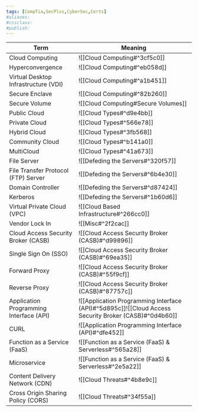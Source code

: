 ```yaml
---
tags: [CompTia,SecPlus,CyberSec,Certs]
#aliases:
#cssclass:
#publish:
---
```


| Term                                    | Meaning                                                                                              |
| --------------------------------------- | ---------------------------------------------------------------------------------------------------- |
| Cloud Computing                         | ![[Cloud Computing#^3cf5c0]]                                                                         |
| Hyperconvergence                        | ![[Cloud Computing#^eb058d]]                                                                         |
| Virtual Desktop Infrastructure (VDI)    | ![[Cloud Computing#^a1b451]]                                                                         |
| Secure Enclave                          | ![[Cloud Computing#^82b260]]                                                                         |
| Secure Volume                           | ![[Cloud Computing#Secure Volumes]]                                                                  |
| Public Cloud                            | ![[Cloud Types#^d9e4bb]]                                                                             |
| Private Cloud                           | ![[Cloud Types#^566e78]]                                                                             |
| Hybrid Cloud                            | ![[Cloud Types#^3fb568]]                                                                             |
| Community Cloud                         | ![[Cloud Types#^b141a0]]                                                                             |
| MultiCloud | ![[Cloud Types#^41a673]] |
| File Server                             | ![[Defeding the Servers#^320f57]]                                                                    |
| File Transfer Protocol (FTP) Server     | ![[Defeding the Servers#^6b4e30]]                                                                    |
| Domain Controller                       | ![[Defeding the Servers#^d87424]]                                                                    |
| Kerberos                                | ![[Defeding the Servers#^1b60d6]]                                                                    |
| Virtual Private Cloud (VPC)             | ![[Cloud Based Infrastructure#^266cc0]]                                                              |
| Vendor Lock In                          | ![[Misc#^2f2cac]]                                                                                    |
| Cloud Access Security Broker (CASB)     | ![[Cloud Access Security Broker (CASB)#^d99896]]                                                     |
| Single Sign On (SSO)                    | ![[Cloud Access Security Broker (CASB)#^69ea35]]                                                     |
| Forward Proxy                           | ![[Cloud Access Security Broker (CASB)#^55f9cf]]                                                     |
| Reverse Proxy                           | ![[Cloud Access Security Broker (CASB)#^87757c]]                                                     |
| Application Programming Interface (API) | ![[Application Programming Interface (API)#^5d895c]]![[Cloud Access Security Broker (CASB)#^0d4b60]] |
| CURL                                    | ![[Application Programming Interface (API)#^dfe452]]                                                 |
| Function as a Service (FaaS)            | ![[Function as a Service (FaaS) & Serverless#^565a28]]                                               |
| Microservice                            | ![[Function as a Service (FaaS) & Serverless#^2e5a22]]                                               |
| Content Delivery Network (CDN) | ![[Cloud Threats#^4b8e9c]] | 
| Cross Origin Sharing Policy (CORS)      | ![[Cloud Threats#^34f55a]]                                                                                                     |

